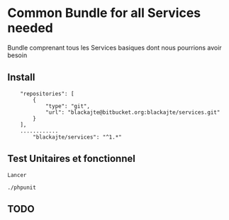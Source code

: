 # Common Bundle for all Services needed

Bundle comprenant tous les Services basiques dont nous pourrions avoir besoin


## Install

```
    "repositories": [
        {
            "type": "git",
            "url": "blackajte@bitbucket.org:blackajte/services.git"
        }
    ],
    ............
        "blackajte/services": "^1.*"
```


## Test Unitaires et fonctionnel
	Lancer 

	./phpunit

## TODO

